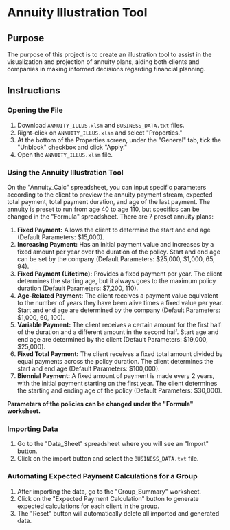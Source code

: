 # Annuity Illustration Tool

## Purpose

The purpose of this project is to create an illustration tool to assist in the visualization and projection of annuity plans, aiding both clients and companies in making informed decisions regarding financial planning.

## Instructions

### Opening the File

1. Download `ANNUITY_ILLUS.xlsm` and `BUSINESS_DATA.txt` files.
2. Right-click on `ANNUITY_ILLUS.xlsm` and select "Properties."
3. At the bottom of the Properties screen, under the "General" tab, tick the "Unblock" checkbox and click "Apply."
4. Open the `ANNUITY_ILLUS.xlsm` file.

### Using the Annuity Illustration Tool

On the "Annuity_Calc" spreadsheet, you can input specific parameters according to the client to preview the annuity payment stream, expected total payment, total payment duration, and age of the last payment. The annuity is preset to run from age 40 to age 110, but specifics can be changed in the "Formula" spreadsheet. There are 7 preset annuity plans:

1. **Fixed Payment:** Allows the client to determine the start and end age (Default Parameters: $15,000).
2. **Increasing Payment:** Has an initial payment value and increases by a fixed amount per year over the duration of the policy. Start and end age can be set by the company (Default Parameters: $25,000, $1,000, 65, 94).
3. **Fixed Payment (Lifetime):** Provides a fixed payment per year. The client determines the starting age, but it always goes to the maximum policy duration (Default Parameters: $7,200, 110).
4. **Age-Related Payment:** The client receives a payment value equivalent to the number of years they have been alive times a fixed value per year. Start and end age are determined by the company (Default Parameters: $1,000, 60, 100).
5. **Variable Payment:** The client receives a certain amount for the first half of the duration and a different amount in the second half. Start age and end age are determined by the client (Default Parameters: $19,000, $25,000).
6. **Fixed Total Payment:** The client receives a fixed total amount divided by equal payments across the policy duration. The client determines the start and end age (Default Parameters: $100,000).
7. **Biennial Payment:** A fixed amount of payment is made every 2 years, with the initial payment starting on the first year. The client determines the starting and ending age of the policy (Default Parameters: $30,000).

**Parameters of the policies can be changed under the "Formula" worksheet.**

### Importing Data

1. Go to the "Data_Sheet" spreadsheet where you will see an "Import" button.
2. Click on the import button and select the `BUSINESS_DATA.txt` file.

### Automating Expected Payment Calculations for a Group

1. After importing the data, go to the "Group_Summary" worksheet.
2. Click on the "Expected Payment Calculation" button to generate expected calculations for each client in the group.
3. The "Reset" button will automatically delete all imported and generated data.
